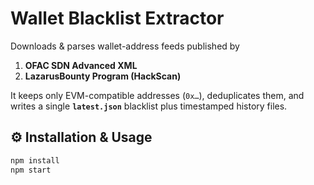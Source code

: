 # Wallet Blacklist Extractor

Downloads & parses wallet-address feeds published by

1. **OFAC SDN Advanced XML**
2. **LazarusBounty Program (HackScan)**

It keeps only EVM-compatible addresses (`0x…`), deduplicates them, and writes a
single **`latest.json`** blacklist plus timestamped history files.

## ⚙️ Installation & Usage

```bash
npm install
npm start
```
